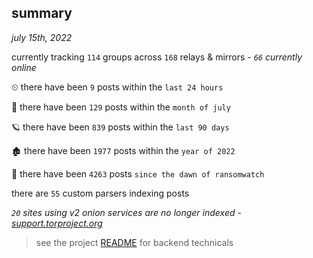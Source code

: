 
## summary
_july 15th, 2022_

currently tracking `114` groups across `168` relays & mirrors - _`66` currently online_

⏲ there have been `9` posts within the `last 24 hours`

🦈 there have been `129` posts within the `month of july`

🪐 there have been `839` posts within the `last 90 days`

🏚 there have been `1977` posts within the `year of 2022`

🦕 there have been `4263` posts `since the dawn of ransomwatch`

there are `55` custom parsers indexing posts

_`20` sites using v2 onion services are no longer indexed - [support.torproject.org](https://support.torproject.org/onionservices/v2-deprecation/)_

> see the project [README](https://github.com/joshhighet/ransomwatch#ransomwatch--) for backend technicals
